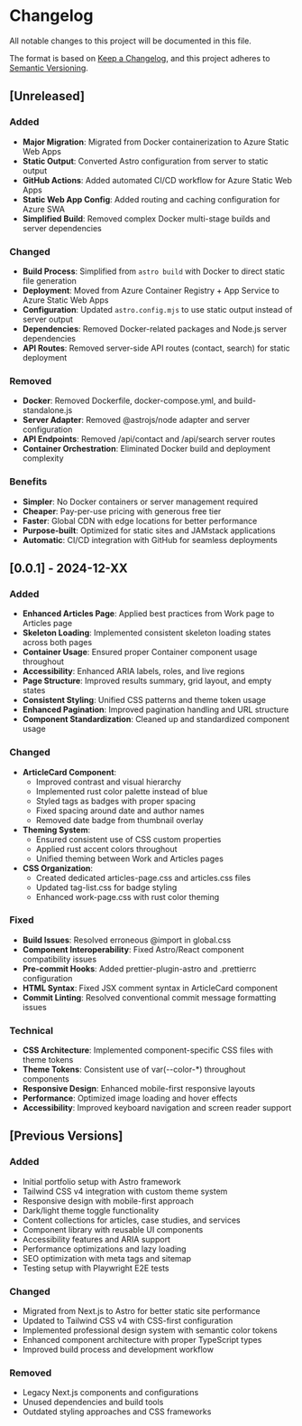# Changelog

All notable changes to this project will be documented in this file.

The format is based on [Keep a Changelog](https://keepachangelog.com/en/1.0.0/),
and this project adheres to [Semantic Versioning](https://semver.org/spec/v2.0.0.html).

## [Unreleased]

### Added

- **Major Migration**: Migrated from Docker containerization to Azure Static Web Apps
- **Static Output**: Converted Astro configuration from server to static output
- **GitHub Actions**: Added automated CI/CD workflow for Azure Static Web Apps
- **Static Web App Config**: Added routing and caching configuration for Azure SWA
- **Simplified Build**: Removed complex Docker multi-stage builds and server dependencies

### Changed

- **Build Process**: Simplified from `astro build` with Docker to direct static file generation
- **Deployment**: Moved from Azure Container Registry + App Service to Azure Static Web Apps
- **Configuration**: Updated `astro.config.mjs` to use static output instead of server output
- **Dependencies**: Removed Docker-related packages and Node.js server dependencies
- **API Routes**: Removed server-side API routes (contact, search) for static deployment

### Removed

- **Docker**: Removed Dockerfile, docker-compose.yml, and build-standalone.js
- **Server Adapter**: Removed @astrojs/node adapter and server configuration
- **API Endpoints**: Removed /api/contact and /api/search server routes
- **Container Orchestration**: Eliminated Docker build and deployment complexity

### Benefits

- **Simpler**: No Docker containers or server management required
- **Cheaper**: Pay-per-use pricing with generous free tier
- **Faster**: Global CDN with edge locations for better performance
- **Purpose-built**: Optimized for static sites and JAMstack applications
- **Automatic**: CI/CD integration with GitHub for seamless deployments

## [0.0.1] - 2024-12-XX

### Added

- **Enhanced Articles Page**: Applied best practices from Work page to Articles page
- **Skeleton Loading**: Implemented consistent skeleton loading states across both pages
- **Container Usage**: Ensured proper Container component usage throughout
- **Accessibility**: Enhanced ARIA labels, roles, and live regions
- **Page Structure**: Improved results summary, grid layout, and empty states
- **Consistent Styling**: Unified CSS patterns and theme token usage
- **Enhanced Pagination**: Improved pagination handling and URL structure
- **Component Standardization**: Cleaned up and standardized component usage

### Changed

- **ArticleCard Component**:
  - Improved contrast and visual hierarchy
  - Implemented rust color palette instead of blue
  - Styled tags as badges with proper spacing
  - Fixed spacing around date and author names
  - Removed date badge from thumbnail overlay
- **Theming System**:
  - Ensured consistent use of CSS custom properties
  - Applied rust accent colors throughout
  - Unified theming between Work and Articles pages
- **CSS Organization**:
  - Created dedicated articles-page.css and articles.css files
  - Updated tag-list.css for badge styling
  - Enhanced work-page.css with rust color theming

### Fixed

- **Build Issues**: Resolved erroneous @import in global.css
- **Component Interoperability**: Fixed Astro/React component compatibility issues
- **Pre-commit Hooks**: Added prettier-plugin-astro and .prettierrc configuration
- **HTML Syntax**: Fixed JSX comment syntax in ArticleCard component
- **Commit Linting**: Resolved conventional commit message formatting issues

### Technical

- **CSS Architecture**: Implemented component-specific CSS files with theme tokens
- **Theme Tokens**: Consistent use of var(--color-\*) throughout components
- **Responsive Design**: Enhanced mobile-first responsive layouts
- **Performance**: Optimized image loading and hover effects
- **Accessibility**: Improved keyboard navigation and screen reader support

## [Previous Versions]

### Added

- Initial portfolio setup with Astro framework
- Tailwind CSS v4 integration with custom theme system
- Responsive design with mobile-first approach
- Dark/light theme toggle functionality
- Content collections for articles, case studies, and services
- Component library with reusable UI components
- Accessibility features and ARIA support
- Performance optimizations and lazy loading
- SEO optimization with meta tags and sitemap
- Testing setup with Playwright E2E tests

### Changed

- Migrated from Next.js to Astro for better static site performance
- Updated to Tailwind CSS v4 with CSS-first configuration
- Implemented professional design system with semantic color tokens
- Enhanced component architecture with proper TypeScript types
- Improved build process and development workflow

### Removed

- Legacy Next.js components and configurations
- Unused dependencies and build tools
- Outdated styling approaches and CSS frameworks
